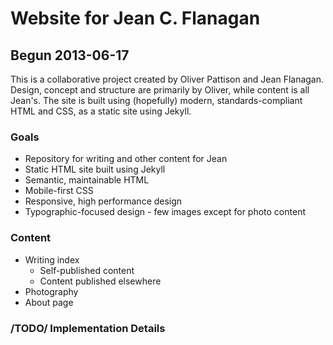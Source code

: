 # Website for Jean C. Flanagan
## Begun 2013-06-17

This is a collaborative project created by Oliver Pattison and Jean Flanagan. Design, concept and structure are primarily by Oliver, while content is all Jean's. The site is built using (hopefully) modern, standards-compliant HTML and CSS, as a static site using Jekyll.

### Goals

- Repository for writing and other content for Jean
- Static HTML site built using Jekyll
- Semantic, maintainable HTML
- Mobile-first CSS
- Responsive, high performance design
- Typographic-focused design - few images except for photo content

### Content

- Writing index
    - Self-published content
    - Content published elsewhere
- Photography
- About page

### /TODO/ Implementation Details
